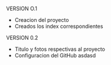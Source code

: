 VERSION O.1
- Creacion del proyecto
- Creados los index correspondientes

VERSION 0.2
- Titulo y fotos respectivas al proyecto
- Configuracion del GitHub
asdasd